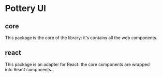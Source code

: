 # Pottery UI

## core

This package is the core of the library: it's contains all the web components.

## react

This package is an adapter for React: the core components are wrapped into React components.
